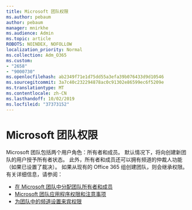 ```yaml
---
title: Microsoft 团队权限
ms.author: pebaum
author: pebaum
manager: mnirkhe
ms.audience: Admin
ms.topic: article
ROBOTS: NOINDEX, NOFOLLOW
localization_priority: Normal
ms.collection: Adm_O365
ms.custom:
- "2658"
- "9000730"
ms.openlocfilehash: ab2349f71e1d75dd55a3efa39b076433d9d10546
ms.sourcegitcommit: 3a7c40c232294878ac0c91302e86599ec6f5209e
ms.translationtype: MT
ms.contentlocale: zh-CN
ms.lasthandoff: 10/02/2019
ms.locfileid: "37373152"
---
```

# <a name="microsoft-teams-permissions"></a>Microsoft 团队权限

Microsoft 团队包括两个用户角色：所有者和成员。 默认情况下，将向创建新团队的用户授予所有者状态。 此外，所有者和成员还可以拥有频道的仲裁人功能（如果已设置了裁决）。 如果从现有的 Office 365 组创建团队，则会继承权限。 有关详细信息，请参阅：

- [在 Microsoft 团队中分配团队所有者和成员](https://docs.microsoft.com/microsoftteams/assign-roles-permissions)
- [Microsoft 团队应用程序权限和注意事项](https://docs.microsoft.com/microsoftteams/app-permissions)
- [为团队中的频道设置来宾权限](https://support.office.com/article/4756c468-2746-4bfd-a582-736d55fcc169)